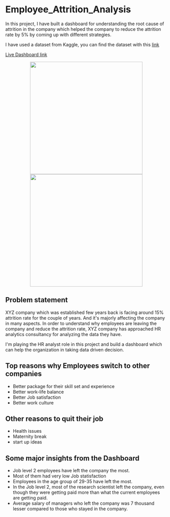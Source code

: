 # Employee_Attrition_Analysis

In this project, I have built a dashboard for understanding the root cause of attrition in the company which helped the company to reduce the attrition rate by 5% by coming up with different strategies.

I have used a dataset from Kaggle, you can find the dataset with this [link](https://www.kaggle.com/datasets/anujachintyabiswas/attrition-rate-of-a-company) 

[Live Dashboard link](https://www.novypro.com/project/-employee-attrition-analysis-)

<p align="center">
  <img src=[https://github.com/Naveen-S6/Employee_Attrition_Analysis/blob/main/home.png](https://github.com/swarupmore/Employee-Attrition-Analysis/blob/main/Images/Screenshot%202023-08-06%20012920.png) width="350" align="center">
  <img src=[https://github.com/Naveen-S6/Employee_Attrition_Analysis/blob/main/home.png](https://github.com/swarupmore/Employee-Attrition-Analysis/blob/main/Images/Screenshot%202023-08-06%20012920.png) width="350" align="center">
</p>


## Problem statement 

XYZ company which was established few years back is facing around 15% attrition rate for the couple of years.
And it's majorly affecting the company in many aspects. In order to understand why employees are leaving the company 
and reduce the attrition rate, XYZ company has approached HR analytics consultancy for analyzing the data they have.

I'm playing the HR analyst role in this project and build a dashboard which can help the organization in taking data driven decision.

## Top reasons why Employees switch to other companies

- Better package for their skill set and experience 
- Better work-life balance
- Better Job satisfaction
- Better work culture 

## Other reasons to quit their job

- Health issues
- Maternity break 
- start up ideas


## Some major insights from the Dashboard 

- Job level 2 employees have left the company the most.
- Most of them had very low Job statisfaction 
- Employees in the age group of 29-35 have left the most.
- In the Job level 2, most of the research scientist left the company, even though  they were getting paid more than what the current employees are getting paid. 
- Average salary of managers who left the company was 7 thousand lesser compared to those who stayed in the company.

